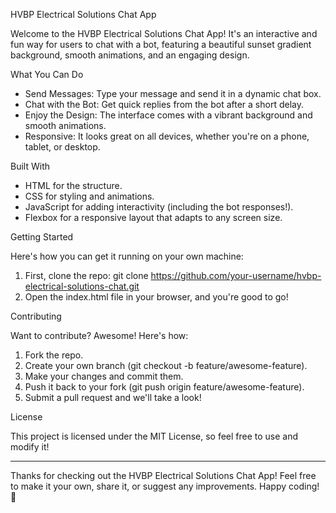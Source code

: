 HVBP Electrical Solutions Chat App

Welcome to the HVBP Electrical Solutions Chat App! It's an interactive and fun way for users to chat with a bot, featuring a beautiful sunset gradient background, smooth animations, and an engaging design.

What You Can Do
- Send Messages: Type your message and send it in a dynamic chat box.
- Chat with the Bot: Get quick replies from the bot after a short delay.
- Enjoy the Design: The interface comes with a vibrant background and smooth animations.
- Responsive: It looks great on all devices, whether you're on a phone, tablet, or desktop.

Built With
- HTML for the structure.
- CSS for styling and animations.
- JavaScript for adding interactivity (including the bot responses!).
- Flexbox for a responsive layout that adapts to any screen size.

Getting Started

Here's how you can get it running on your own machine:

1. First, clone the repo:
   git clone https://github.com/your-username/hvbp-electrical-solutions-chat.git
2. Open the index.html file in your browser, and you're good to go!

Contributing

Want to contribute? Awesome! Here's how:
1. Fork the repo.
2. Create your own branch (git checkout -b feature/awesome-feature).
3. Make your changes and commit them.
4. Push it back to your fork (git push origin feature/awesome-feature).
5. Submit a pull request and we'll take a look!

License

This project is licensed under the MIT License, so feel free to use and modify it!

---

Thanks for checking out the HVBP Electrical Solutions Chat App! Feel free to make it your own, share it, or suggest any improvements. Happy coding! 🎉
